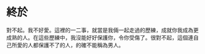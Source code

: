# 終於

對不起。我不好愛。這裡的一二事，就當是我倆一起走過的歷練，成就你我成為更成熟的人。在這些歷練中，我沒能好好保護你，令你受傷了。很對不起，這個連自己所愛的人都保護不了的人，的確不能稱為男人。
